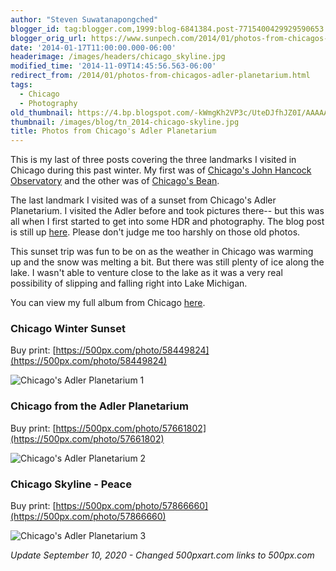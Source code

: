 ```yaml
---
author: "Steven Suwatanapongched"
blogger_id: tag:blogger.com,1999:blog-6841384.post-7715400429929590653
blogger_orig_url: https://www.sunpech.com/2014/01/photos-from-chicagos-adler-planetarium.html
date: '2014-01-17T11:00:00.000-06:00'
headerimage: /images/headers/chicago_skyline.jpg
modified_time: '2014-11-09T14:45:56.563-06:00'
redirect_from: /2014/01/photos-from-chicagos-adler-planetarium.html
tags:
  - Chicago
  - Photography
old_thumbnail: https://4.bp.blogspot.com/-kWmgKh2VP3c/UteDJfhJZ0I/AAAAAAABl4c/KLz7N_h1A84/s800/2014-01-12-at-16-56-36.jpg
thumbnail: /images/blog/tn_2014-chicago-skyline.jpg
title: Photos from Chicago's Adler Planetarium
---
```


This is my last of three posts covering the three landmarks I visited in Chicago during this past winter. My first was of [Chicago's John Hancock Observatory](/2014/01/photos-from-chicagos-john-hancock-observatory) and the other was of [Chicago's Bean](/2014/01/photos-from-chicagos-bean).

The last landmark I visited was of a sunset from Chicago's Adler Planetarium. I visited the Adler before and took pictures there-- but this was all when I first started to get into some HDR and photography. The blog post is still up [here](/2012/03/weekend-chicago-hdr-photography). Please don't judge me too harshly on those old photos.

This sunset trip was fun to be on as the weather in Chicago was warming up and the snow was melting a bit. But there was still plenty of ice along the lake. I wasn't able to venture close to the lake as it was a very real possibility of slipping and falling right into Lake Michigan.

You can view my full album from Chicago [here](https://photos.app.goo.gl/Hn1NgKkrsxbqUd6e9).

### Chicago Winter Sunset

Buy print: [https://500px.com/photo/58449824](https://500px.com/photo/58449824)

![Chicago's Adler Planetarium 1](/images/blog/2014-01-12-at-16-56-36.jpg)

### Chicago from the Adler Planetarium

Buy print: [https://500px.com/photo/57661802](https://500px.com/photo/57661802)

![Chicago's Adler Planetarium 2](/images/blog/2014-01-12-at-17-51-42.jpg)

### Chicago Skyline - Peace

Buy print: [https://500px.com/photo/57866660](https://500px.com/photo/57866660)

![Chicago's Adler Planetarium 3](/images/blog/2014-01-12-at-18-13-20.jpg)

*Update September 10, 2020 - Changed 500pxart.com links to 500px.com*